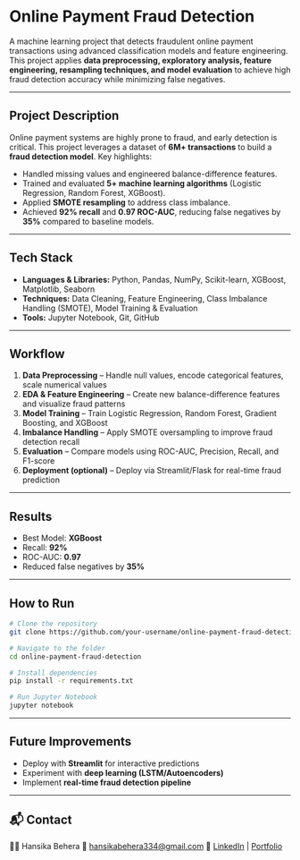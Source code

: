 # Online Payment Fraud Detection

A machine learning project that detects fraudulent online payment transactions using advanced classification models and feature engineering. This project applies **data preprocessing, exploratory analysis, feature engineering, resampling techniques, and model evaluation** to achieve high fraud detection accuracy while minimizing false negatives.

---

## Project Description

Online payment systems are highly prone to fraud, and early detection is critical. This project leverages a dataset of **6M+ transactions** to build a **fraud detection model**.
Key highlights:

* Handled missing values and engineered balance-difference features.
* Trained and evaluated **5+ machine learning algorithms** (Logistic Regression, Random Forest, XGBoost).
* Applied **SMOTE resampling** to address class imbalance.
* Achieved **92% recall** and **0.97 ROC-AUC**, reducing false negatives by **35%** compared to baseline models.

---

## Tech Stack

* **Languages & Libraries:** Python, Pandas, NumPy, Scikit-learn, XGBoost, Matplotlib, Seaborn
* **Techniques:** Data Cleaning, Feature Engineering, Class Imbalance Handling (SMOTE), Model Training & Evaluation
* **Tools:** Jupyter Notebook, Git, GitHub

---

## Workflow

1. **Data Preprocessing** – Handle null values, encode categorical features, scale numerical values
2. **EDA & Feature Engineering** – Create new balance-difference features and visualize fraud patterns
3. **Model Training** – Train Logistic Regression, Random Forest, Gradient Boosting, and XGBoost
4. **Imbalance Handling** – Apply SMOTE oversampling to improve fraud detection recall
5. **Evaluation** – Compare models using ROC-AUC, Precision, Recall, and F1-score
6. **Deployment (optional)** – Deploy via Streamlit/Flask for real-time fraud prediction

---

## Results

* Best Model: **XGBoost**
* Recall: **92%**
* ROC-AUC: **0.97**
* Reduced false negatives by **35%**

---

##  How to Run

```bash
# Clone the repository
git clone https://github.com/your-username/online-payment-fraud-detection.git

# Navigate to the folder
cd online-payment-fraud-detection

# Install dependencies
pip install -r requirements.txt

# Run Jupyter Notebook
jupyter notebook
```

---

## Future Improvements

* Deploy with **Streamlit** for interactive predictions
* Experiment with **deep learning (LSTM/Autoencoders)**
* Implement **real-time fraud detection pipeline**

---

## 📬 Contact

👩‍💻 Hansika Behera
📧 [hansikabehera334@gmail.com](mailto:hansikabehera334@gmail.com)
🔗 [LinkedIn](https://www.linkedin.com/in/hansika334/) | [Portfolio](https://www.behance.net/hansikabehera)

